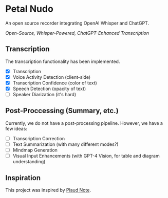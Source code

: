 # Petal Nudo

An open source recorder integrating OpenAI Whisper and ChatGPT.

_Open-Source, Whisper-Powered, ChatGPT-Enhanced Transcription_

## Transcription

The transcription functionality has been implemented.

- [x] Transcription
- [x] Voice Activity Detection (client-side)
- [x] Transcription Confidence (color of text)
- [x] Speech Detection (opacity of text)
- [ ] Speaker Diarization (it's hard)

## Post-Proccessing (Summary, etc.)

Currently, we do not have a post-processing pipeline. However, we have a few ideas:

- [ ] Transcription Correction
- [ ] Text Summarization (with many different modes?)
- [ ] Mindmap Generation
- [ ] Visual Input Enhancements (with GPT-4 Vision, for table and diagram understanding)

## Inspiration

This project was inspired by [Plaud Note](https://plaud.ai/).
